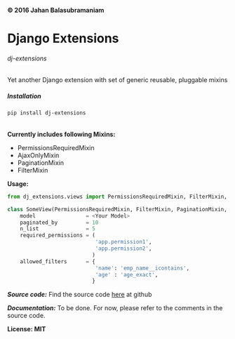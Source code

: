 __&copy; 2016 Jahan Balasubramaniam__

# Django Extensions
###### dj-extensions

Yet another Django extension with set of generic reusable, pluggable mixins

##### Installation

```
pip install dj-extensions
```

######
__Currently includes following Mixins:__

* PermissionsRequiredMixin
* AjaxOnlyMixin
* PaginationMixin
* FilterMixin

__Usage:__
```python
from dj_extensions.views import PermissionsRequiredMixin, FilterMixin, PaginationMixin

class SomeView(PermissionsRequiredMixin, FilterMixin, PaginationMixin, ListView):
    model                = <Your Model>
    paginated_by         = 10
    n_list               = 5
    required_permissions = (
                            'app.permission1',
                            'app.permission2',
                           )
    allowed_filters      = {
                            'name': 'emp_name__icontains',
                            'age' : 'age_exact',
                           }
```

___Source code:___ Find the source code [here](https://github.com/jahan01/dj-extensions) at github

___Documentation:___ To be done. For now, please refer to the comments in the source code.

__License: MIT__